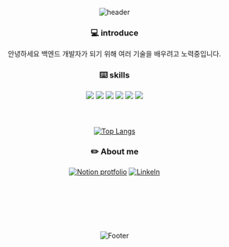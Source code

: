 <div align="center">

![header](https://capsule-render.vercel.app/api?type=Cylinder&color=auto&height=300&section=header&text=nokme76%20github&fontSize=90)

### 💻 introduce
 
안녕하세요 백엔드 개발자가 되기 위해 여러 기술을 배우려고 노력중입니다.


### ⌨️ skills


<img src="https://img.shields.io/badge/Spring Boot-6DB33F?style=flat&logo=Spring Boot&logoColor=white"/>

<img src="https://img.shields.io/badge/MySQL-4479A1?style=flat&logo=MySQL&logoColor=white"/>

<img src="https://img.shields.io/badge/HTML5-E34F26?style=flat&logo=HTML5&logoColor=white"/>

<img src="https://img.shields.io/badge/Bootstrap-7952B3?style=flat&logo=Bootstrap&logoColor=white"/>

<img src="https://img.shields.io/badge/React-61DAFB?style=flat&logo=React&logoColor=white"/>

<img src="https://img.shields.io/badge/JS-F7DF1E?style=flat&logo=JavaScript&logoColor=white"/>

###
<br/>


[![Top Langs](https://github-readme-stats.vercel.app/api/top-langs/?username=nokme76)](https://github.com/nokme76/github-readme-stats)

### ✏️ About me
 
 [![Notion protfolio](https://img.shields.io/badge/Notion-000000?style=flat&logo=Notion&logoColor=white)](https://shrouded-clam-d07.notion.site/Backend-2ebe42c8e789441399650b5362c2b02e/)
  [![LinkeIn](https://img.shields.io/badge/LinkedIn-0A66C2?style=flat&logo=LinkedIn&logoColor=white)](https://www.linkedin.com/in/%ED%98%84%EC%84%AD-%EC%8B%A0-21a983266/)
 

<br/>
 
 <br/>
 <br/>
 <br/>
 <br/>
 
 
![Footer](https://capsule-render.vercel.app/api?type=waving&color=auto&height=200&section=footer)

</div>
